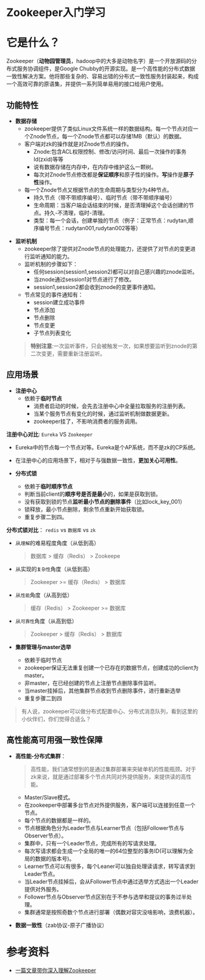 # Zookeeper入门学习

# 它是什么？
Zookeeper（**动物园管理员**，hadoop中的大多是动物名字）是一个开放源码的分布式服务协调组件，是Google Chubby的开源实现。是一个高性能的分布式数据一致性解决方案。他将那些复杂的、容易出错的分布式一致性服务封装起来，构成一个高效可靠的原语集，并提供一系列简单易用的接口给用户使用。

## 功能特性
- **数据存储**
  - zookeeper提供了类似Linux文件系统一样的数据结构。每一个节点对应一个Znode节点，每一个Znode节点都可以存储1MB（默认）的数据。
  - 客户端对zk的操作就是对Znode节点的操作。
    - Znode:包含ACL权限控制、修改/访问时间、最后一次操作的事务Id(zxid)等等
    * 说有数据存储在内存中，在内存中维护这么一颗树。
    * 每次对Znode节点修改都是**保证顺序**和原子性的操作。**写**操作是**原子性**操作。
  * 每一个Znode节点又根据节点的生命周期与类型分为4种节点。
    * 持久节点（带不带顺序编号）、临时节点（带不带顺序编号）
    * 生命周期：当客户端会话结束的时候，是否清理掉这个会话创建的节点。持久-不清理，临时-清理。
    * 类型：每一个会话，创建单独的节点（例子：正常节点：rudytan,顺序编号节点：rudytan001,rudytan002等等）
* **监听机制**
  * zookeeper除了提供对Znode节点的处理能力，还提供了对节点的变更进行监听通知的能力。
  * 监听机制的步骤如下：
    * 任何session(session1,session2)都可以对自己感兴趣的znode监听。
    * 当znode通过session1对节点进行了修改。
    * session1,session2都会收到znode的变更事件通知。
  * 节点常见的事件通知有：
    * session建立成功事件
    * 节点添加
    * 节点删除
    * 节点变更
    * 子节点列表变化
  >**特别注意**:一次监听事件，只会被触发一次，如果想要监听到znode的第二次变更，需要重新注册监听。

## 应用场景        
- **注册中心**
  - 依赖于**临时节点**
    * 消费者启动的时候，会先去注册中心中全量拉取服务的注册列表。
    * 当某个服务节点有变化的时候，通过监听机制做数据更新。
    * zookeeper挂了，不影响消费者的服务调用。

**注册中心对比**: `Eureka` VS `Zookeeper`
  - Eureka中的节点每一个节点对等。Eureka是个AP系统，而不是zk的CP系统。
  - 在注册中心的应用场景下，相对于与强数据一致性，**更加关心可用性**。

- **分布式锁**
  - 依赖于**临时顺序节点**
  * 判断当前client的**顺序号是否是最小**的，如果是获取到锁。
  * 没有获取到锁的节点**监听最小节点的删除事件**（比如lock_key_001）
  * 锁释放，最小节点删除，剩余节点重新开始获取锁。
  * 重复步骤二到四。

**分布式锁对比**： `redis` vs `数据库` vs `zk`
  - 从`理解`的难易程度角度（从低到高）
      > 数据库 > 缓存（Redis） > Zookeepe
  - 从实现的`复杂性`角度（从低到高）
      > Zookeeper >= 缓存（Redis） > 数据库
  - 从`性能`角度（从高到低）
      > 缓存（Redis） > Zookeeper >= 数据库
  - 从`可靠性`角度（从高到低）
      > Zookeeper > 缓存（Redis） > 数据库

- **集群管理与master选举**
  * 依赖于临时节点
  * zookeeper保证无法重复创建一个已存在的数据节点，创建成功的client为master。
  * 非master，在已经创建的节点上注册节点删除事件监听。
  * 当master挂掉后，其他集群节点收到节点删除事件，进行重新选举
  * 重复步骤二到四

>有人说，zookeeper可以做分布式配置中心、分布式消息队列，看到这里的小伙伴们，你们觉得合适么？

## 高性能高可用强一致性保障


- **高性能-分布式集群**：
    >高性能，我们通常想到的是通过集群部署来突破单机的性能瓶颈。对于zk来说，就是通过部署多个节点共同对外提供服务，来提供读的高性能。
  * Master/Slave模式。
  * 在zookeeper中部署多台节点对外提供服务，客户端可以连接到任意一个节点。
  * 每个节点的数据都是一样的。
  * 节点根据角色分为Leader节点与Learner节点（包括Follower节点与Observer节点）。
  * 集群中，只有一个Leader节点，完成所有的写请求处理。
  * 每次写请求都会生成一个全局的唯一的64位整型的事务ID(可以理解为全局的数据的版本号)。
  * Learner节点可以有很多，每个Leaner可以独自处理读请求，转写请求到Leader节点。
  * 当Leader节点挂掉后，会从Follower节点中通过选举方式选出一个Leader提供对外服务。
  * Follower节点与Observer节点区别在于不参与选举和提议的事务过半处理。
  * 集群通常是按照奇数个节点进行部署（偶数对容灾没啥影响，浪费机器）。

- **数据一致性**（zab协议-原子广播协议）


# 参考资料
- [一篇文章带你深入理解Zookeeper](https://mp.weixin.qq.com/s/38JLeXS54Ji-ozLRQpv0JQ)